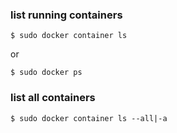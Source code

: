 ### list running containers

    $ sudo docker container ls

or

    $ sudo docker ps

### list all containers

    $ sudo docker container ls --all|-a
